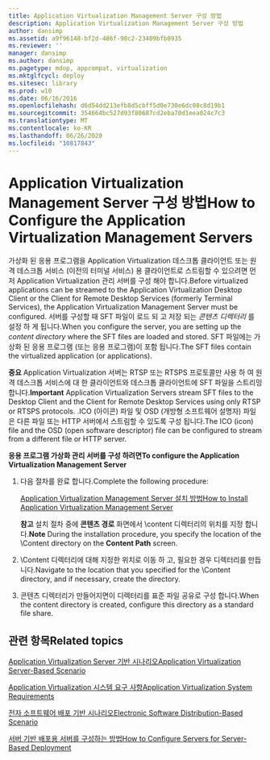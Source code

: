 ```yaml
---
title: Application Virtualization Management Server 구성 방법
description: Application Virtualization Management Server 구성 방법
author: dansimp
ms.assetid: a9f96148-bf2d-486f-98c2-23409bfb0935
ms.reviewer: ''
manager: dansimp
ms.author: dansimp
ms.pagetype: mdop, appcompat, virtualization
ms.mktglfcycl: deploy
ms.sitesec: library
ms.prod: w10
ms.date: 06/16/2016
ms.openlocfilehash: d6d54dd213efb8d5cbff5d0e730e6dc08c8d19b1
ms.sourcegitcommit: 354664bc527d93f80687cd2eba70d1eea024c7c3
ms.translationtype: MT
ms.contentlocale: ko-KR
ms.lasthandoff: 06/26/2020
ms.locfileid: "10817843"
---
```

# <span data-ttu-id="f2faf-103">Application Virtualization Management Server 구성 방법</span><span class="sxs-lookup"><span data-stu-id="f2faf-103">How to Configure the Application Virtualization Management Servers</span></span>


<span data-ttu-id="f2faf-104">가상화 된 응용 프로그램을 Application Virtualization 데스크톱 클라이언트 또는 원격 데스크톱 서비스 (이전의 터미널 서비스) 용 클라이언트로 스트림할 수 있으려면 먼저 Application Virtualization 관리 서버를 구성 해야 합니다.</span><span class="sxs-lookup"><span data-stu-id="f2faf-104">Before virtualized applications can be streamed to the Application Virtualization Desktop Client or the Client for Remote Desktop Services (formerly Terminal Services), the Application Virtualization Management Server must be configured.</span></span> <span data-ttu-id="f2faf-105">서버를 구성할 때 SFT 파일이 로드 되 고 저장 되는 *콘텐츠 디렉터리* 를 설정 하 게 됩니다.</span><span class="sxs-lookup"><span data-stu-id="f2faf-105">When you configure the server, you are setting up the *content directory* where the SFT files are loaded and stored.</span></span> <span data-ttu-id="f2faf-106">SFT 파일에는 가상화 된 응용 프로그램 (또는 응용 프로그램)이 포함 됩니다.</span><span class="sxs-lookup"><span data-stu-id="f2faf-106">The SFT files contain the virtualized application (or applications).</span></span>

<span data-ttu-id="f2faf-107">**중요**  Application Virtualization 서버는 RTSP 또는 RTSPS 프로토콜만 사용 하 여 원격 데스크톱 서비스에 대 한 클라이언트와 데스크톱 클라이언트에 SFT 파일을 스트리밍합니다.</span><span class="sxs-lookup"><span data-stu-id="f2faf-107">**Important** Application Virtualization Servers stream SFT files to the Desktop Client and the Client for Remote Desktop Services using only RTSP or RTSPS protocols.</span></span> <span data-ttu-id="f2faf-108">.ICO (아이콘) 파일 및 OSD (개방형 소프트웨어 설명자) 파일은 다른 파일 또는 HTTP 서버에서 스트림할 수 있도록 구성 됩니다.</span><span class="sxs-lookup"><span data-stu-id="f2faf-108">The ICO (icon) file and the OSD (open software descriptor) file can be configured to stream from a different file or HTTP server.</span></span>

 

**<span data-ttu-id="f2faf-109">응용 프로그램 가상화 관리 서버를 구성 하려면</span><span class="sxs-lookup"><span data-stu-id="f2faf-109">To configure the Application Virtualization Management Server</span></span>**

1.  <span data-ttu-id="f2faf-110">다음 절차를 완료 합니다.</span><span class="sxs-lookup"><span data-stu-id="f2faf-110">Complete the following procedure:</span></span>

    [<span data-ttu-id="f2faf-111">Application Virtualization Management Server 설치 방법</span><span class="sxs-lookup"><span data-stu-id="f2faf-111">How to Install Application Virtualization Management Server</span></span>](how-to-install-application-virtualization-management-server.md)

    <span data-ttu-id="f2faf-112">**참고**  설치 절차 중에 **콘텐츠 경로** 화면에서 \\content 디렉터리의 위치를 지정 합니다.</span><span class="sxs-lookup"><span data-stu-id="f2faf-112">**Note** During the installation procedure, you specify the location of the \\Content directory on the **Content Path** screen.</span></span>

     

2.  <span data-ttu-id="f2faf-113">\\Content 디렉터리에 대해 지정한 위치로 이동 하 고, 필요한 경우 디렉터리를 만듭니다.</span><span class="sxs-lookup"><span data-stu-id="f2faf-113">Navigate to the location that you specified for the \\Content directory, and if necessary, create the directory.</span></span>

3.  <span data-ttu-id="f2faf-114">콘텐츠 디렉터리가 만들어지면이 디렉터리를 표준 파일 공유로 구성 합니다.</span><span class="sxs-lookup"><span data-stu-id="f2faf-114">When the content directory is created, configure this directory as a standard file share.</span></span>

## <span data-ttu-id="f2faf-115">관련 항목</span><span class="sxs-lookup"><span data-stu-id="f2faf-115">Related topics</span></span>


[<span data-ttu-id="f2faf-116">Application Virtualization Server 기반 시나리오</span><span class="sxs-lookup"><span data-stu-id="f2faf-116">Application Virtualization Server-Based Scenario</span></span>](application-virtualization-server-based-scenario.md)

[<span data-ttu-id="f2faf-117">Application Virtualization 시스템 요구 사항</span><span class="sxs-lookup"><span data-stu-id="f2faf-117">Application Virtualization System Requirements</span></span>](application-virtualization-system-requirements.md)

[<span data-ttu-id="f2faf-118">전자 소프트웨어 배포 기반 시나리오</span><span class="sxs-lookup"><span data-stu-id="f2faf-118">Electronic Software Distribution-Based Scenario</span></span>](electronic-software-distribution-based-scenario.md)

[<span data-ttu-id="f2faf-119">서버 기반 배포용 서버를 구성하는 방법</span><span class="sxs-lookup"><span data-stu-id="f2faf-119">How to Configure Servers for Server-Based Deployment</span></span>](how-to-configure-servers-for-server-based-deployment.md)

 

 





